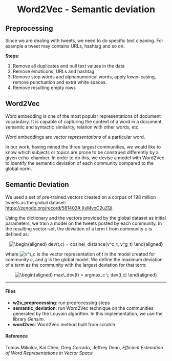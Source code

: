 <h1 align="center">Word2Vec - Semantic deviation</h1>

## Preprocessing
Since we are dealing with tweets, we need to do specific text cleaning. For example a tweet may contains URLs, hashtag and so on.

**Steps**:
1. Remove all duplicates and null text values in the data
2. Remove emoticons, URLs and hashtag
3. Remove stop words and alphanumerical words, apply lower-casing, remove punctuation and extra white spaces.
4. Remove resulting empty rows

## Word2Vec
Word embedding is one of the most popular representations of document vocabulary. It is capable of capturing the context of a word in a document, semantic and syntactic similarity, relation with other words, etc.

Word embeddings are *vector representations* of a particular word.

In our work, having mined the three largest communities, we would like to know which subjects or topics are prone to be construed differently by a given echo-chamber. In order to do this, we devise a model with Word2Vec to identify the semantic deviation of each community compared to the global norm.

## Semantic Deviation
We used a set of pre-trained vectors created on a corpus of 198 million tweets as the global dataset: https://zenodo.org/record/581402#.XxMvoC2uZQI.

Using the dictionary and the vectors provided by the global dataset as initial parameters, we train a model on the tweets posted by each community. In the resulting vector-set, the deviation of a term t from community c is defined as:

<p align="center" style="text-align: center;"><img align="center" src="https://i.upmath.me/svg/%0A%5Cbegin%7Baligned%7D%0A%20%20dev(t%2Cc)%20%3D%20cosine%5C_distance(v%5Ec_t%2C%20v%5Eg_t)%0A%5Cend%7Baligned%7D%0A" alt="
\begin{aligned}
  dev(t,c) = cosine\_distance(v^c_t, v^g_t)
\end{aligned}
" /></p>

where <img src="https://i.upmath.me/svg/v%5Et_c" alt="v^t_c"/> is the vector representation of *t* in the model created for community *c*, and *g* is the global model. We define the maximum deviation of a term as the community with the largest deviation for that term:

<p align="center" style="text-align: center;"><img align="center" src="https://i.upmath.me/svg/%0A%5Cbegin%7Baligned%7D%0A%20%20max%5C_dev(t)%20%3D%20argmax_c%20%5C%3B%20dev(t%2Cc)%0A%5Cend%7Baligned%7D%0A" alt="
\begin{aligned}
  max\_dev(t) = argmax_c \; dev(t,c)
\end{aligned}
" /></p>

---
#### Files

* **w2v_preprocessing**: run preprocessing steps
* **semantic_deviation**: run Word2Vec technique on the communities generated by the Louvain algorithm. In this implementation, we use the library *Gensim*.
* **word2vec**: Word2Vec method built from scratch.

#### Reference
Tomas Mikolov, Kai Chen, Greg Corrado, Jeffrey Dean, *Efficient Estimation of Word Representations in Vector Space*